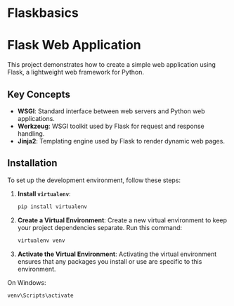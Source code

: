# Flaskbasics
# Flask Web Application

This project demonstrates how to create a simple web application using Flask, a lightweight web framework for Python.

## Key Concepts

- **WSGI**: Standard interface between web servers and Python web applications.
- **Werkzeug**: WSGI toolkit used by Flask for request and response handling.
- **Jinja2**: Templating engine used by Flask to render dynamic web pages.

## Installation

To set up the development environment, follow these steps:

1. **Install `virtualenv`**:

   ```bash
   pip install virtualenv
   
2. **Create a Virtual Environment**:
Create a new virtual environment to keep your project dependencies separate.
Run this command:

   ```bash
   virtualenv venv
3. **Activate the Virtual Environment**:
Activating the virtual environment ensures that any packages you install or use are specific to this environment.

On Windows:
   ```bash
   venv\Scripts\activate

